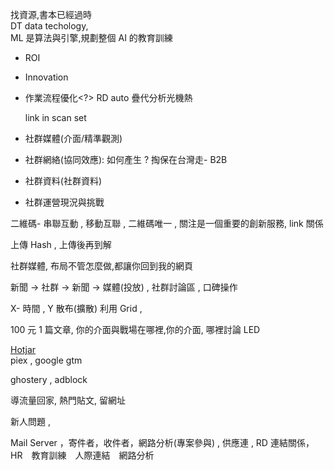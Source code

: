 找資源,書本已經過時<br>DT data techology,<br> ML 是算法與引擎,規劃整個 AI 的教育訓練

+ ROI

+ Innovation

+ 作業流程優化<?> RD auto 疊代分析光機熱

  link in scan set 

+ 社群媒體(介面/精準觀測)

+ 社群網絡(協同效應): 如何產生 ?  掏保在台灣走- B2B  

+ 社群資料(社群資料)

+ 社群運營現況與挑戰

二維碼- 串聯互動 , 移動互聯 , 二維碼唯一 , 關注是一個重要的創新服務,
link 關係

上傳 Hash , 上傳後再到解

社群媒體, 布局不管怎麼做,都讓你回到我的網頁

新聞 -> 社群 -> 新聞 -> 媒體(投放) , 社群討論區 , 口碑操作

X- 時間 , Y 散布(擴散) 利用 Grid , 

100 元 1 篇文章, 你的介面與戰場在哪裡,你的介面, 哪裡討論 LED 

[Hotjar](https://blog.dcplus.com.tw/market/hotjar)<br>piex , google gtm

ghostery , adblock

導流量回家, 熱門貼文, 留網址

新人問題 ,

Mail Server ，寄件者，收件者，網路分析(專案參與) , 供應連 , RD 連結關係， HR　教育訓練　人際連結　網路分析

